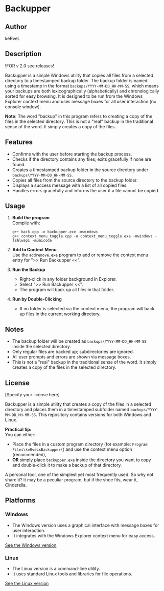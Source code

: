 # Backupper

## Author
keRveL

## Description

!FOR v 2.0 see releases!

Backupper is a simple Windows utility that copies all files from a selected directory to a timestamped backup folder. The backup folder is named using a timestamp in the format `backups/YYYY-MM-DD_HH-MM-SS`, which means your backups are both lexicographically (alphabetically) and chronologically sorted for easy browsing. It is designed to be run from the Windows Explorer context menu and uses message boxes for all user interaction (no console window).

**Note:** The word "backup" in this program refers to creating a copy of the files in the selected directory. This is not a "real" backup in the traditional sense of the word. It simply creates a copy of the files.

## Features
- Confirms with the user before starting the backup process.
- Checks if the directory contains any files; exits gracefully if none are found.
- Creates a timestamped backup folder in the source directory under `backups\YYYY-MM-DD_HH-MM-SS`.
- Copies all files from the source directory to the backup folder.
- Displays a success message with a list of all copied files.
- Handles errors gracefully and informs the user if a file cannot be copied.

## Usage
1. **Build the program**  
   Compile with:
   ```
   g++ back.cpp -o backupper.exe -mwindows
   g++ context_menu_toggle.cpp -o context_menu_toggle.exe -mwindows -lshlwapi -municode
   ```
2. **Add to Context Menu**  
   Use the `addremove.exe` program to add or remove the context menu entry for ">> Run Backupper <<".

3. **Run the Backup**  
   - Right-click in any folder background in Explorer.
   - Select ">> Run Backupper <<".
   - The program will back up all files in that folder.

4. **Run by Double-Clicking**  
   - If no folder is selected via the context menu, the program will back up files in the current working directory.

## Notes
- The backup folder will be created as `backups\YYYY-MM-DD_HH-MM-SS` inside the selected directory.
- Only regular files are backed up; subdirectories are ignored.
- All user prompts and errors are shown via message boxes.
- This is not a "real" backup in the traditional sense of the word. It simply creates a copy of the files in the selected directory.

## License
[Specify your license here]

Backupper is a simple utility that creates a copy of the files in a selected directory and places them in a timestamped subfolder named `backups/YYYY-MM-DD_HH-MM-SS`. This repository contains versions for both Windows and Linux.

**Practical tip:**  
You can either:
- Place the files in a custom program directory (for example: `Program Files\keRveLsBackupper\`) and use the context menu option (recommended),  
- **OR** simply place `backupper.exe` inside the directory you want to copy and double-click it to make a backup of that directory.

A personal tool, one of the simplest yet most frequently used. So why not share it? It may be a peculiar program, but if the shoe fits, wear it, Cinderella.

## Platforms

### Windows
- The Windows version uses a graphical interface with message boxes for user interaction.
- It integrates with the Windows Explorer context menu for easy access.

[See the Windows version](windows/ReadMe.md)

### Linux
- The Linux version is a command-line utility.
- It uses standard Linux tools and libraries for file operations.

[See the Linux version](linux/ReadMe.md)
